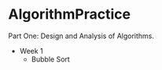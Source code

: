 AlgorithmPractice
=================
Part One: Design and Analysis of Algorithms.
- Week 1
  - Bubble Sort
